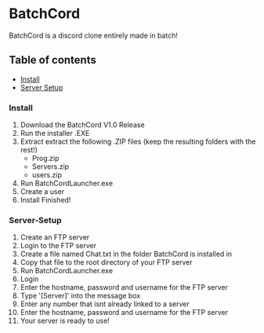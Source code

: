 # BatchCord
BatchCord is a discord clone entirely made in batch!

## Table of contents

* [Install](#Install)
* [Server Setup](#Server-Setup)


### Install

1. Download the BatchCord V1.0 Release
2. Run the installer .EXE
3. Extract extract the following .ZIP files (keep the resulting folders with the rest!)
   - Prog.zip
   - Servers.zip
   - users.zip
4. Run BatchCordLauncher.exe
5. Create a user
6. Install Finished!

### Server-Setup

1. Create an FTP server
2. Login to the FTP server
3. Create a file named Chat.txt in the folder BatchCord is installed in
4. Copy that file to the root directory of your FTP server
5. Run BatchCordLauncher.exe
6. Login
7. Enter the hostname, password and username for the FTP server
8. Type '[Server]' into the message box
9. Enter any number that isnt already linked to a server
10. Enter the hostname, password and username for the FTP server
11. Your server is ready to use!
